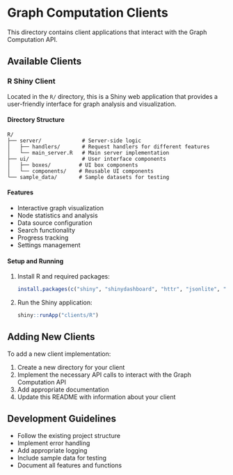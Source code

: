 # Graph Computation Clients

This directory contains client applications that interact with the Graph Computation API.

## Available Clients

### R Shiny Client

Located in the `R/` directory, this is a Shiny web application that provides a user-friendly interface for graph analysis and visualization.

#### Directory Structure

```
R/
├── server/             # Server-side logic
│   ├── handlers/       # Request handlers for different features
│   └── main_server.R   # Main server implementation
├── ui/                 # User interface components
│   ├── boxes/         # UI box components
│   └── components/    # Reusable UI components
└── sample_data/       # Sample datasets for testing
```

#### Features

- Interactive graph visualization
- Node statistics and analysis
- Data source configuration
- Search functionality
- Progress tracking
- Settings management

#### Setup and Running

1. Install R and required packages:
   ```R
   install.packages(c("shiny", "shinydashboard", "httr", "jsonlite", "visNetwork"))
   ```

2. Run the Shiny application:
   ```R
   shiny::runApp("clients/R")
   ```

## Adding New Clients

To add a new client implementation:

1. Create a new directory for your client
2. Implement the necessary API calls to interact with the Graph Computation API
3. Add appropriate documentation
4. Update this README with information about your client

## Development Guidelines

- Follow the existing project structure
- Implement error handling
- Add appropriate logging
- Include sample data for testing
- Document all features and functions 